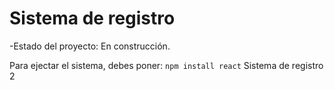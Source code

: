 <h1>Sistema de registro</h1>

-Estado del proyecto: En construcción.

Para ejectar el sistema, debes poner: 
```npm install react```
Sistema de registro 2
